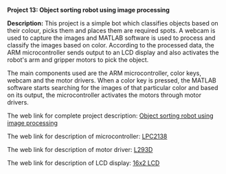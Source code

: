 __Project 13: Object sorting robot using image processing__

__Description:__
This project is a simple bot which classifies objects based on their colour, picks them and places them are required spots. A webcam is used to capture the images and MATLAB software is used to process and classify the images based on color. According to the processed data, the ARM microcontroller sends output to an LCD display and also activates the robot's arm and gripper motors to pick the object.

The main components used are the ARM microcontroller, color keys, webcam and the motor drivers. When a color key is pressed, the MATLAB software starts searching for the images of that particular color and based on its output, the microcontroller activates the motors through motor drivers.

The web link for complete project description: [Object sorting robot using image processing](http://academicscience.co.in/admin/resources/project/paper/f201607171468768115.pdf)

The web link for description of microcontroller: [LPC2138](https://www.alldatasheet.com/view.jsp?Searchword=Lpc2138%20datasheet&gclid=EAIaIQobChMI6Kyk382G6QIVzBWPCh3ykAPREAAYASAAEgLImPD_BwE)

The web link for description of motor driver: [L293D](http://www.ti.com/lit/ds/symlink/l293.pdf)

The web link for description of LCD display: [16x2 LCD](https://components101.com/16x2-lcd-pinout-datasheet)

